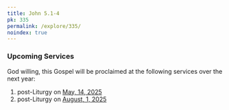 ```yaml
---
title: John 5.1-4
pk: 335
permalink: /explore/335/
noindex: true
---
```


### Upcoming Services

God willing, this Gospel will be proclaimed at the following services over the next year:


1. post-Liturgy on [May, 14, 2025](https://orthocal.info/readings/gregorian/2025/05/14/)
1. post-Liturgy on [August,  1, 2025](https://orthocal.info/readings/gregorian/2025/08/01/)

